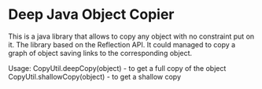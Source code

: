 # Deep Java Object Copier
This is a java library that allows to copy any object with no constraint put on it.
The library based on the Reflection API.
It could managed to copy a graph of object saving links to the corresponding object.

Usage: 
CopyUtil.deepCopy(object) - to get a full copy of the object 
CopyUtil.shallowCopy(object) - to get a shallow copy 
